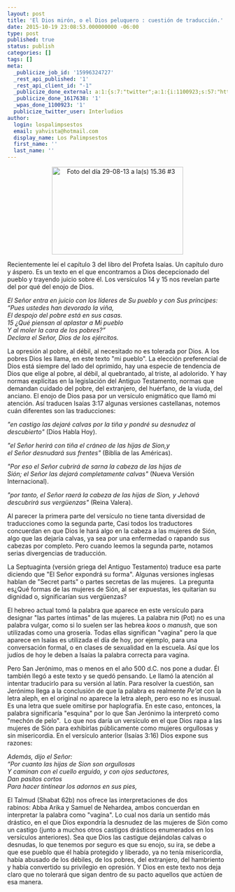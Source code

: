 ```yaml
---
layout: post
title: 'El Dios mirón, o el Dios peluquero : cuestión de traducción.'
date: 2015-10-19 23:08:53.000000000 -06:00
type: post
published: true
status: publish
categories: []
tags: []
meta:
  _publicize_job_id: '15996324727'
  _rest_api_published: '1'
  _rest_api_client_id: "-1"
  _publicize_done_external: a:1:{s:7:"twitter";a:1:{i:1100923;s:57:"https://twitter.com/Interludios/status/656245688548749312";}}
  _publicize_done_1617638: '1'
  _wpas_done_1100923: '1'
  publicize_twitter_user: Interludios
author:
  login: lospalimpsestos
  email: yahvista@hotmail.com
  display_name: Los Palimpsestos
  first_name: ''
  last_name: ''
---
```

<p style="text-align:center;"><a href="https://lospalimpsestos.files.wordpress.com/2014/06/foto-del-dc3ada-29-08-13-a-las-15-36-3.jpg"><img class="alignnone size-medium wp-image-2092" src="{{ site.baseurl }}/assets/foto-del-dc3ada-29-08-13-a-las-15-36-3.jpg" alt="Foto del día 29-08-13 a la(s) 15.36 #3" width="300" height="200" /></a></p>
<p>Recientemente leí el capítulo 3 del libro del Profeta Isaías. Un capítulo duro y áspero. Es un texto en el que encontramos a Dios decepcionado del pueblo y trayendo juicio sobre él. Los versículos 14 y 15 nos revelan parte del por qué del enojo de Dios.</p>
<p><em><span id="es-NBLH-17722" class="text Isa-3-14">El <span class="small-caps">Señor</span> entra en juicio con los líderes de Su pueblo y con Sus príncipes:</span></em><br />
<em><span class="text Isa-3-14">“Pues ustedes han devorado la viña,</span></em><br />
<em><span class="text Isa-3-14">El despojo del pobre está en sus casas.</span></em><br />
<em><span id="es-NBLH-17723" class="text Isa-3-15"><span class="versenum">15 </span>¿Qué piensan al aplastar a Mi pueblo</span></em><br />
<em><span class="text Isa-3-15">Y al moler la cara de los pobres?”</span></em><br />
<em><span class="text Isa-3-15">Declara el Señor, <span class="small-caps">Dios</span> de los ejércitos.</span></em></p>
<p>La opresión al pobre, al débil, al necesitado no es tolerada por Dios. A los pobres Dios les llama, en este texto "mi pueblo". La elección preferencial de Dios está siempre del lado del oprimido, hay una especie de tendencia de Dios que elige al pobre, al débil, al quebrantado, al triste, al adolorido. Y hay normas explícitas en la legislación del Antiguo Testamento, normas que demandan cuidado del pobre, del extranjero, del huérfano, de la viuda, del anciano. El enojo de Dios pasa por un versículo enigmático que llamó mi atención. Así traducen Isaías 3:17 algunas versiones castellanas, notemos cuán diferentes son las traducciones:</p>
<p><em><span id="es-DHH-17493" class="text Isa-3-17">"en castigo las dejaré calvas por la tiña </span></em><span class="text Isa-3-17"><em>y pondré su desnudez al descubierto"</em> (Dios Habla Hoy). </span></p>
<p><em>"el Señor herirá con tiña el cráneo de las hijas de Sion,</em><span class="text Isa-3-17"><em>y el <span class="small-caps">Señor</span> desnudará sus frentes"</em> (Biblia de las Américas). </span></p>
<p><em><span id="es-NVI-17704" class="text Isa-3-17">"Por eso el Señor cubrirá de sarna</span><span class="indent-1"><span class="indent-1-breaks"> </span><span class="text Isa-3-17">la cabeza de las hijas de Sión; </span></span></em><span class="indent-1"><span class="text Isa-3-17"><em>el <span class="small-caps divine-name">Señor</span> las dejará completamente calvas"</em> (Nueva Versión Internacional). </span></span></p>
<p><em>"por tanto, el Señor raerá la cabeza de las hijas de Sion, y Jehová descubrirá sus vergüenzas"</em> (Reina Valera).</p>
<p>Al parecer la primera parte del versículo no tiene tanta diversidad de traducciones como la segunda parte, Casi todos los traductores concuerdan en que Dios le hará algo en la cabeza a las mujeres de Sión, algo que las dejaría calvas, ya sea por una enfermedad o rapando sus cabezas por completo. Pero cuando leemos la segunda parte, notamos serias divergencias de traducción.</p>
<p>La Septuaginta (versión griega del Antiguo Testamento) traduce esa parte diciendo que "El Señor expondrá su forma". Algunas versiones inglesas hablan de "Secret parts" o partes secretas de las mujeres.  La pregunta es¿Qué formas de las mujeres de Sión, al ser expuestas, les quitarían su dignidad o, significarían sus vergüenzas?</p>
<p>El hebreo actual tomó la palabra que aparece en este versículo para designar "las partes íntimas" de las mujeres. La palabra פּוֹת (Pot) no es una palabra vulgar, como si lo suelen ser las hebrea <em>koos</em> o <em>manush</em>, que son utilizadas como una grosería. Todas ellas significan "vagina" pero la que aparece en Isaías es utilizada el día de hoy, por ejemplo, para una conversación formal, o en clases de sexualidad en la escuela. Así que los judíos de hoy le deben a Isaías la palabra correcta para vagina.</p>
<p>Pero San Jerónimo, mas o menos en el año 500 d.C. nos pone a dudar. Él también llegó a este texto y se quedó pensando. Le llamó la atención al intentar traducirlo para su versión al latín. Para resolver la cuestión, san Jerónimo llega a la conclusión de que la palabra es realmente <em>Pe'at</em> con la letra aleph, en el original no aparece la letra aleph, pero eso no es inusual. Es una letra que suele omitirse por haplografía. En este caso, entonces, la palabra significaría "esquina" por lo que San Jerónimo la interpretó como "mechón de pelo".  Lo que nos daría un versículo en el que Dios rapa a las mujeres de Sión para exhibirlas públicamente como mujeres orgullosas y sin misericordia. En el versículo anterior (Isaías 3:16) Dios expone sus razones:</p>
<p><em><span id="es-NBLH-17724" class="text Isa-3-16">Además, dijo el <span class="small-caps">Señor</span>:</span></em><br />
<em><span class="text Isa-3-16">“Por cuanto las hijas de Sion son orgullosas</span></em><br />
<em><span class="text Isa-3-16">Y caminan con el cuello erguido, y con ojos seductores,</span></em><br />
<em><span class="text Isa-3-16">Dan pasitos cortos</span></em><br />
<em><span class="text Isa-3-16">Para hacer tintinear los adornos en sus pies,</span></em></p>
<p>El Talmud (Shabat 62b) nos ofrece las interpretaciones de dos rabinos: Abba Arika y Samuel de Nehardea, ambos concuerdan en interpretar la palabra como "vagina". Lo cual nos daría un sentido más drástico, en el que Dios expondría la desnudez de las mujeres de Sión como un castigo (junto a muchos otros castigos drásticos enumerados en los versículos anteriores). Sea que Dios las castigue dejándolas calvas o desnudas, lo que tenemos por seguro es que su enojo, su ira, se debe a que ese pueblo que él había protegido y liberado, ya no tenía misericordia, había abusado de los débiles, de los pobres, del extranjero, del hambriento y había convertido su privilegio en opresión. Y Dios en este texto nos deja claro que no tolerará que sigan dentro de su pacto aquellos que actúen de esa manera.</p>
